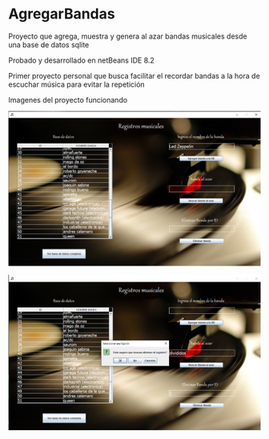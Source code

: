 # AgregarBandas
Proyecto que agrega, muestra y genera al azar bandas musicales desde una base de datos sqlite

Probado y desarrollado en netBeans IDE 8.2

Primer proyecto personal que busca facilitar el recordar bandas a la hora de escuchar música para evitar la repetición

Imagenes del proyecto funcionando

![](Imagenes%20proyecto%20bandas/proyectoFuncional.jpg)

![](Imagenes%20proyecto%20bandas/validacionBandaRepetida.jpg)
